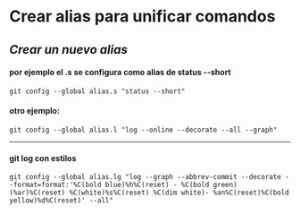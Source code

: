 # Crear alias para unificar comandos
## *Crear un nuevo alias*
#### por ejemplo el .s se configura como alias de status --short
```
git config --global alias.s "status --short"
```
#### otro ejemplo:
```
git config --global alias.l "log --online --decorate --all --graph"
```

---
#### git log con estilos
```
git config --global alias.lg "log --graph --abbrev-commit --decorate --format=format:'%C(bold blue)%h%C(reset) - %C(bold green)(%ar)%C(reset) %C(white)%s%C(reset) %C(dim white)- %an%C(reset)%C(bold yellow)%d%C(reset)' --all"
```

